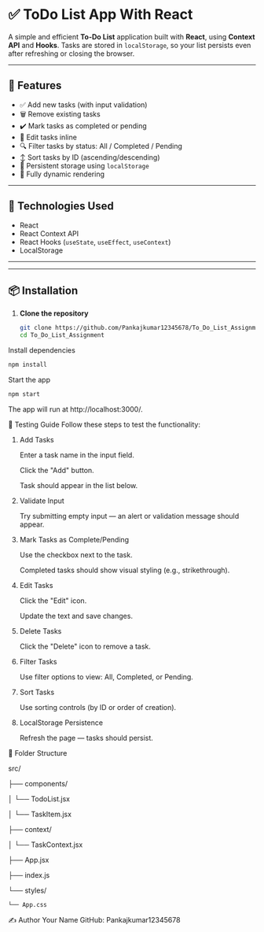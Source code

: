 # ✅ ToDo List App With React

A simple and efficient **To-Do List** application built with **React**, using **Context API** and **Hooks**. Tasks are stored in `localStorage`, so your list persists even after refreshing or closing the browser.

---

## 🚀 Features

- ✅ Add new tasks (with input validation)
- 🗑️ Remove existing tasks
- ✔️ Mark tasks as completed or pending
- 🔄 Edit tasks inline
- 🔍 Filter tasks by status: All / Completed / Pending
- ↕️ Sort tasks by ID (ascending/descending)
- 💾 Persistent storage using `localStorage`
- 🔄 Fully dynamic rendering

---

## 🧠 Technologies Used

- React
- React Context API
- React Hooks (`useState`, `useEffect`, `useContext`)
- LocalStorage

---


---

## 📦 Installation

1. **Clone the repository**
   ```bash
   git clone https://github.com/Pankajkumar12345678/To_Do_List_Assignment.git
   cd To_Do_List_Assignment


Install dependencies

```bash
npm install
```

Start the app

```bash
npm start
```

The app will run at http://localhost:3000/.

🧪 Testing Guide
Follow these steps to test the functionality:

1. Add Tasks

      Enter a task name in the input field.

      Click the "Add" button.

      Task should appear in the list below.

2. Validate Input

      Try submitting empty input — an alert or validation message should appear.

3. Mark Tasks as Complete/Pending

      Use the checkbox next to the task.

      Completed tasks should show visual styling (e.g., strikethrough).

4. Edit Tasks

      Click the "Edit" icon.

      Update the text and save changes.

5. Delete Tasks

      Click the "Delete" icon to remove a task.

6. Filter Tasks

      Use filter options to view: All, Completed, or Pending.

7. Sort Tasks

      Use sorting controls (by ID or order of creation).

8. LocalStorage Persistence

      Refresh the page — tasks should persist.

📁 Folder Structure

src/

├── components/

│   └── TodoList.jsx

│   └── TaskItem.jsx

├── context/

│   └── TaskContext.jsx

├── App.jsx

├── index.js

└── styles/

    └── App.css
    
    
✍️ Author
Your Name
GitHub: Pankajkumar12345678

